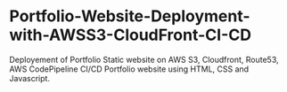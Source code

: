# Portfolio-Website-Deployment-with-AWSS3-CloudFront-CI-CD
Deployement of Portfolio Static website on AWS S3, Cloudfront, Route53, AWS CodePipeline CI/CD
Portfolio website using HTML, CSS and Javascript.
